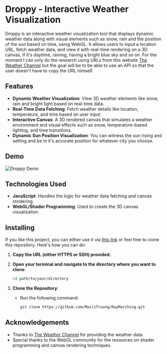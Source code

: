 # Droppy - Interactive Weather Visualization

Droppy is an interactive weather visualization tool that displays dynamic weather data along with visual elements such as snow, rain and the position of the sun based on time, using WebGL. It allows users to input a location URL, fetch weather data, and view it with real-time rendering on a 3D canvas, if it's daytime, raining, having a bright blue sky and so on. For the moment I can only do the research using URLs from this website [The Weather Channel](https://weather.com/) but the goal will be to be able to use an API so that the user doesn't have to copy the URL himself. 

## Features

- **Dynamic Weather Visualization**: View 3D weather elements like snow, rain and bright light based on real-time data.
- **Real-Time Data Fetching**: Fetch weather details like location, temperature, and time based on user input.
- **Interactive Canvas**: A 3D rendered canvas that simulates a weather environment and visual effects such as snow, temperature-based lighting, and time transitions.
- **Dynamic Sun Position Visualization**: You can witness the sun rising and setting and be in it's accurate position for whatever city you choose.

## Demo

![Droppy Demo](path/to/your/gif.gif)

## Technologies Used

- **JavaScript**: Handles the logic for weather data fetching and canvas rendering.
- **WebGL/Shader Programming**: Used to create the 3D canvas visualization.

## Installing

If you like this project, you can either use it via [this link](https://mailitruong.github.io/RayMarching/) or feel free to clone this repository. Here's how you can do:

1. **Copy the URL (either HTTPS or SSH) provided.**

2. **Open your terminal and navigate to the directory where you want to clone**:
     ```bash
     cd path/to/your/directory
     ```

4. **Clone the Repository**:
   - Run the following command:
     ```bash
     git clone https://github.com/MailiTruong/RayMarching.git
     ```
     
## Acknowledgements

- Thanks to [The Weather Channel](https://weather.com/) for providing the weather data.
- Special thanks to the WebGL community for the resources on shader programming and canvas rendering techniques.

